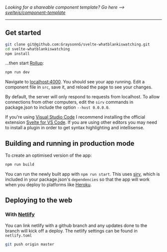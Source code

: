 _Looking for a shareable component template? Go here --> [sveltejs/component-template](https://github.com/sveltejs/component-template)_

---

## Get started

```bash
git clone git@github.com:GraysonnG/svelte-whatblankiswatching.git
cd svelte-whatblankiswatching
npm install
```

...then start [Rollup](https://rollupjs.org):

```bash
npm run dev
```

Navigate to [localhost:4000](http://localhost:4000). You should see your app running. Edit a component file in `src`, save it, and reload the page to see your changes.

By default, the server will only respond to requests from localhost. To allow connections from other computers, edit the `sirv` commands in package.json to include the option `--host 0.0.0.0`.

If you're using [Visual Studio Code](https://code.visualstudio.com/) I recommend installing the official extension [Svelte for VS Code](https://marketplace.visualstudio.com/items?itemName=svelte.svelte-vscode). If you are using other editors you may need to install a plugin in order to get syntax highlighting and intellisense.

## Building and running in production mode

To create an optimised version of the app:

```bash
npm run build
```

You can run the newly built app with `npm run start`. This uses [sirv](https://github.com/lukeed/sirv), which is included in your package.json's `dependencies` so that the app will work when you deploy to platforms like [Heroku](https://heroku.com).

## Deploying to the web

### With [Netlify](https://www.netlify.com/)

You can link netlify with a github branch and any updates done to the branch will kick off a deploy. The netlify settings can be found in `netlify.toml`

```bash
git push origin master
```
